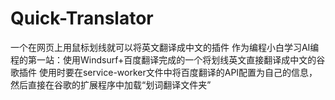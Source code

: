 # Quick-Translator
一个在网页上用鼠标划线就可以将英文翻译成中文的插件
作为编程小白学习AI编程的第一站：使用Windsurf+百度翻译完成的一个将划线英文直接翻译成中文的谷歌插件
使用时要在service-worker文件中将百度翻译的API配置为自己的信息，然后直接在谷歌的扩展程序中加载“划词翻译文件夹”

